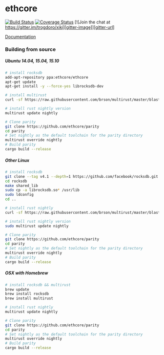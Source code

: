 # ethcore

[![Build Status][travis-image]][travis-url] [![Coverage Status][coveralls-image]][coveralls-url] [![Join the chat at https://gitter.im/trogdoro/xiki][gitter-image]][gitter-url]

[travis-image]: https://travis-ci.org/ethcore/parity.svg?branch=master
[travis-url]: https://travis-ci.org/ethcore/parity
[coveralls-image]: https://coveralls.io/repos/github/ethcore/parity/badge.svg?branch=master
[coveralls-url]: https://coveralls.io/github/ethcore/parity?branch=master
[gitter-image]: https://badges.gitter.im/Join%20Chat.svg
[gitter-url]: https://gitter.im/ethcore/parity?utm_source=badge&utm_medium=badge&utm_campaign=pr-badge&utm_content=badge

[Documentation](http://ethcore.github.io/parity/ethcore/index.html)

### Building from source

##### Ubuntu 14.04, 15.04, 15.10

```bash
# install rocksdb
add-apt-repository ppa:ethcore/ethcore
apt-get update
apt-get install -y --force-yes librocksdb-dev

# install multirust
curl -sf https://raw.githubusercontent.com/brson/multirust/master/blastoff.sh | sh -s -- --yes

# install rust nightly version
multirust update nightly

# Clone parity
git clone https://github.com/ethcore/parity
cd parity
# Set nightly as the default toolchain for the parity directory
multirust override nightly
# Build parity
cargo build --release
```

##### Other Linux

```bash
# install rocksdb
git clone --tag v4.1 --depth=1 https://github.com/facebook/rocksdb.git
cd rocksdb
make shared_lib 
sudo cp -a librocksdb.so* /usr/lib 
sudo ldconfig 
cd ..

# install rust nightly
curl -sf https://raw.githubusercontent.com/brson/multirust/master/blastoff.sh | sudo sh -s -- --yes

# install rust nightly version
sudo multirust update nightly

# Clone parity
git clone https://github.com/ethcore/parity
cd parity
# Set nightly as the default toolchain for the parity directory
multirust override nightly
# Build parity
cargo build --release
```

##### OSX with Homebrew

```bash
# install rocksdb && multirust
brew update
brew install rocksdb
brew install multirust

# install rust nightly
multirust update nightly

# Clone parity
git clone https://github.com/ethcore/parity
cd parity
# Set nightly as the default toolchain for the parity directory
multirust override nightly
# Build parity
cargo build --release
```

